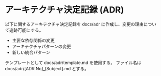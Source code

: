 # アーキテクチャ決定記録 (ADR)

以下に関するアーキテクチャ決定記録を docs/adr に作成し、変更の理由について追跡可能にする。

- 主要な依存関係の変更
- アーキテクチャパターンの変更
- 新しい統合パターン

テンプレートとして docs/adr/template.md を使用する。
ファイル名は docs/adr/[ADR No]_[Subject].md とする。
